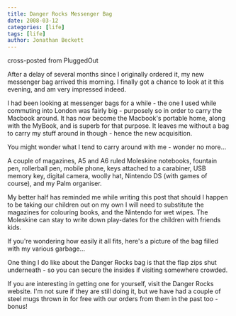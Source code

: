 ```yaml
---
title: Danger Rocks Messenger Bag
date: 2008-03-12
categories: [life]
tags: [life]
author: Jonathan Beckett
---
```


cross-posted from PluggedOut

After a delay of several months since I originally ordered it, my new messenger bag arrived this morning. I finally got a chance to look at it this evening, and am very impressed indeed.

I had been looking at messenger bags for a while - the one I used while commuting into London was fairly big - purposely so in order to carry the Macbook around. It has now become the Macbook's portable home, along with the MyBook, and is superb for that purpose. It leaves me without a bag to carry my stuff around in though - hence the new acquisition.

You might wonder what I tend to carry around with me - wonder no more...

A couple of magazines, A5 and A6 ruled Moleskine notebooks, fountain pen, rollerball pen, mobile phone, keys attached to a carabiner, USB memory key, digital camera, woolly hat, Nintendo DS (with games of course), and my Palm organiser.

My better half has reminded me while writing this post that should I happen to be taking our children out on my own I will need to substitute the magazines for colouring books, and the Nintendo for wet wipes. The Moleskine can stay to write down play-dates for the children with friends kids.

If you're wondering how easily it all fits, here's a picture of the bag filled with my various garbage...

One thing I do like about the Danger Rocks bag is that the flap zips shut underneath - so you can secure the insides if visiting somewhere crowded.

If you are interesting in getting one for yourself, visit the Danger Rocks website. I'm not sure if they are still doing it, but we have had a couple of steel mugs thrown in for free with our orders from them in the past too - bonus!